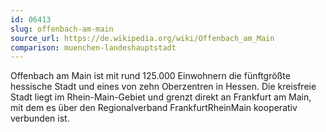 ```yaml
---
id: 06413
slug: offenbach-am-main
source_url: https://de.wikipedia.org/wiki/Offenbach_am_Main
comparison: muenchen-landeshauptstadt
---
```


Offenbach am Main ist mit rund 125.000 Einwohnern die fünftgrößte hessische Stadt und eines von zehn Oberzentren in Hessen. Die kreisfreie Stadt liegt im Rhein-Main-Gebiet und grenzt direkt an Frankfurt am Main, mit dem es über den Regionalverband FrankfurtRheinMain kooperativ verbunden ist.

